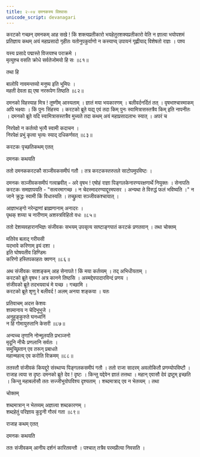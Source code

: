 ```yaml
---
title: २-०४ दमनकस्य विश्वासः
unicode_script: devanagari
---
```

करटको गच्छन् दमनकम् आह सखे ! किं शक्त्यप्रतीकारो भयहेतुरशक्यप्रतीकारो वेति न ज्ञात्वा भयोपशमं प्रतिज्ञाय कथम् अयं महाप्रसादो गृहीतः यतोनुपकुर्वाणो न कस्याप्य् उपायनं गृह्णीयाद् विशेषतो राज्ञः । पश्य

यस्य प्रसादे पद्मास्ते विजयश्च पराक्रमे ।  
मृत्युश्च वसति क्रोधे सर्वतेजोमयो हि सः ॥८१॥

तथा हि

बालोपि नावमन्तव्यो मनुष्य इति भूमिपः ।  
महती देवता ह्य् एषा नररूपेण तिष्ठति ॥८२॥

दमनको विहस्याह मित्र ! तूष्णीम् आस्यताम् । ज्ञातं मया भयकारणम् । बलीवर्दनर्दितं तत् । वृषभाश्चास्माकम् अपि भक्ष्याः । किं पुनः सिंहस्य । करटको ब्रूते यद्य् एवं तदा किम् पुनः स्वामित्रासस्तत्रैव किम् इति नापनीतः । दमनको ब्रूते यदि स्वामित्रासस्तत्रैव मुच्यते तदा कथम् अयं महाप्रसादलाभः स्यात् । अपरं च

निरपेक्षो न कर्तव्यो भृत्यै स्वामी कदाचन ।  
निरपेक्षं प्रभुं कृत्वा भृत्यः स्याद् दधिकर्णवत् ॥८३॥

करटकः पृच्छतिकथम् एतत्

दमनकः कथयति

<div class="js_include" url="../upakathAH/02-03_durdAntanAmasimhakathA.md"  newLevelForH1="3" includeTitle="true"> </div>

ततो दमनककरटकौ सञ्जीवकसमीपं गतौ । तत्र करटकस्तरुतले साटोपमुपविष्टः ।  

दमनकः सञ्जीवकसमीपं गत्वाब्रवीत् - अरे वृषभ ! एषोहं राज्ञा पिङ्गलकेनारण्यरक्षणार्थे नियुक्तः । सेनापतिः करटकः समज्ञापयति - "सत्वरमागच्छ । न चेदस्मादरण्याद्दूरमपसर । अन्यथा ते विरुद्धं फलं भविष्यति ।" न जाने क्रुद्धः स्वामी किं विधास्यति । तच्छ्रुत्वा सञ्जीवकश्चायात् ।  

आज्ञाभङ्गो नरेन्द्राणां ब्राह्मणानाम् अनादरः ।  
पृथक् शय्या च नारीणाम् अशस्त्रविहितो वधः ॥८५॥

ततो देशव्यवहारानभिज्ञः संजीवकः सभयम् उपसृत्य साष्टाङ्गपातं करटकं प्रणतवान् । तथा चोक्तम्

मतिरेव बलाद् गरीयसी   
यदभावे करिणाम् इयं दशा ।  
इति घोषयतीव डिण्डिमः   
करिणो हस्तिपकाहतः क्वणन् ॥८६॥

अथ संजीवकः साशङ्कम् आह सेनापते ! किं मया कर्तव्यम् । तद् अभिधीयताम् ।  
करटको ब्रूते वृषभ ! अत्र कानने तिष्ठसि । अस्मद्देवपादारविन्दं प्रणय ।  
संजीवको ब्रूते तदभयवाचं मे यच्छ । गच्छामि ।  
करटको ब्रूते शृणु रे बलीवर्द ! अलम् अनया शङ्कया । यतः

प्रतिवाचम् अदत्त केशवः   
शपमानाय न चेदिभूभुजे ।  
अनुहुङ्कुरुते घनध्वनिं   
न हि गोमायुरुतानि केसरी ॥८७॥

अन्यच्च
तृणानि नोन्मूलयति प्रभञ्जनो  
मृदूनि नीचैः प्रणलानि सर्वतः ।  
समुच्छ्रितान् एव तरून् प्रबाधते  
महान्महत्य् एव करोति विक्रमम् ॥८८॥

ततस्तौ संजीवकं कियद्दूरे संस्थाप्य पिङ्गलकसमीपं गतौ । ततो राजा सादरम् अवलोकितौ प्रणम्योपविष्टौ । राजाह त्वया स दृष्टः दमनको ब्रूते देव ! दृष्टः । किन्तु यद्देवेन ज्ञातं तत्तथा । महान् एवासौ देवं द्रष्टुम् इच्छति । किन्तु महाबलोसौ ततः सज्जीभूयोपविश्य दृश्यताम् । शब्दमात्राद् एव न भेतव्यम् । तथा

चोक्तम्

शब्दमात्रान् न भेतव्यम् अज्ञात्वा शब्दकारणम् ।  
शब्दहेतुं परिज्ञाय कुट्टनी गौरवं गता ॥८९॥

राजाह कथम् एतत्

दमनकः कथयति

<div class="js_include" url="../upakathAH/02-04_karAlakuTTinIkathA.md"  newLevelForH1="3" includeTitle="true"> </div>

ततः संजीवकम् आनीय दर्शनं कारितवन्तौ । पश्चात् तत्रैव परमप्रीत्या निवसति ।  
